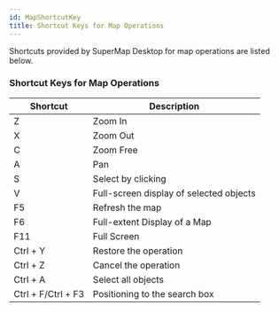 ```yaml
---
id: MapShortcutKey
title: Shortcut Keys for Map Operations
---
```

Shortcuts provided by SuperMap Desktop for map operations are listed below.

### Shortcut Keys for Map Operations

Shortcut | Description  
---|---  
Z | Zoom In  
X | Zoom Out  
C | Zoom Free  
A | Pan  
S | Select by clicking  
V | Full-screen display of selected objects  
F5 | Refresh the map  
F6 | Full-extent Display of a Map  
F11 | Full Screen  
Ctrl + Y | Restore the operation  
Ctrl + Z | Cancel the operation  
Ctrl + A | Select all objects  
Ctrl + F/Ctrl + F3 | Positioning to the search box  
  
